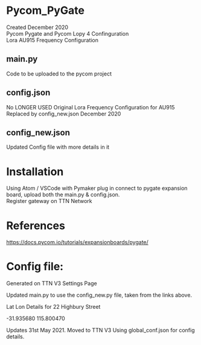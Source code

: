 # Pycom_PyGate
Created December 2020 \
Pycom Pygate and Pycom Lopy 4 Confinguration \
Lora AU915 Frequency Configuration

## main.py
Code to be uploaded to the pycom project

## config.json
No LONGER USED
Original Lora Frequency Configuration for AU915
Replaced by config_new.json December 2020
## config_new.json
Updated Config file with more details in it

# Installation
Using Atom / VSCode with Pymaker plug in connect to pygate expansion board, upload both the main.py & config.json. \
Register gateway on TTN Network

# References
https://docs.pycom.io/tutorials/expansionboards/pygate/

# Config file:
Generated on TTN V3 Settings Page

Updated main.py to use the config_new.py file, taken from the links above.

Lat Lon Details for 22 Highbury Street

-31.935680
115.800470

Updates 31st May 2021.
Moved to TTN V3
Using global_conf.json for config details.

